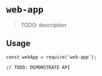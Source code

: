 # `web-app`

> TODO: description

## Usage

```
const webApp = require('web-app');

// TODO: DEMONSTRATE API
```
